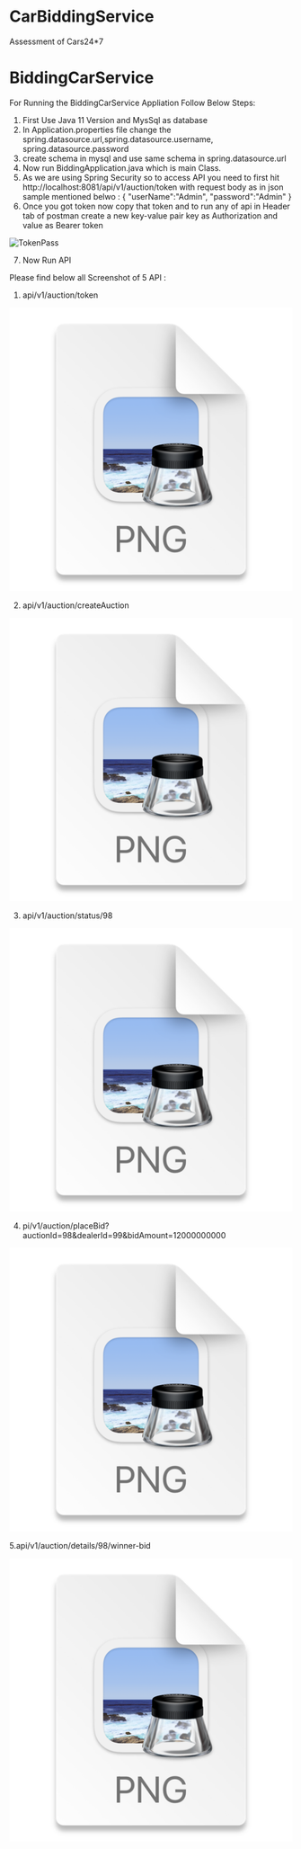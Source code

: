 # CarBiddingService
Assessment of Cars24*7

# BiddingCarService

For Running the BiddingCarService Appliation Follow Below Steps:

1. First Use Java 11 Version and MysSql as database
2. In Application.properties file change the spring.datasource.url,spring.datasource.username,
   spring.datasource.password
3. create schema in mysql and use same schema in spring.datasource.url
4. Now run BiddingApplication.java which is main Class.
5. As we are using Spring Security so to access API you need to first hit http://localhost:8081/api/v1/auction/token
   with request body as in json sample mentioned belwo :
{
   "userName":"Admin",
   "password":"Admin"
}
6. Once you got token now copy that token and to run any of api in Header tab of postman
   create a new key-value pair key as Authorization and value as Bearer token

![TokenPass](https://user-images.githubusercontent.com/24639055/235339586-6e57daf1-d39b-4e3c-b3f6-497c153c9810.jpg)

7. Now Run API

Please find below all Screenshot of 5 API :

1. api/v1/auction/token

![img_1.png](img_1.png)

2. api/v1/auction/createAuction

![img_2.png](img_2.png)

3. api/v1/auction/status/98

![img_3.png](img_3.png)

4. pi/v1/auction/placeBid?auctionId=98&dealerId=99&bidAmount=12000000000

![img_4.png](img_4.png)

5.api/v1/auction/details/98/winner-bid

![img_5.png](img_5.png)

